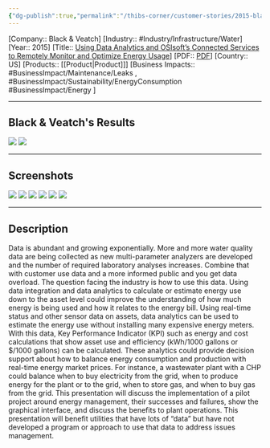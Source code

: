 ```yaml
---
{"dg-publish":true,"permalink":"/thibs-corner/customer-stories/2015-black-and-veatch-using-data-analytics-and-os-isoft-s-connected-services-to-remotely-monitor-and-optimize-energy-usage/"}
---
```


[Company:: Black & Veatch]
[Industry:: #Industry/Infrastructure/Water]
[Year:: 2015]
[Title:: [Using Data Analytics and OSIsoft’s Connected Services to Remotely Monitor and Optimize Energy Usage](https://resources.osisoft.com/presentations/using-data-analytics-and-osisoft-s-connected-services-to-remotely-monitor-and-optimize-energy-usage-2x/)]
[PDF:: [PDF](https://cdn.osisoft.com/corp/en/media/presentations/2015/RegionalSeminars/RS2015_KansasCity/PDF/RS15NA01O104_BlackVeatch_Neeman_UsingDataAnalyticsandOSIsoftsConnectedServicestoRemotelyMonitorandOptimizeEnergyUsage.pdf)]
[Country:: US]
[Products:: [[Product\|Product]]]
[Business Impacts:: #BusinessImpact/Maintenance/Leaks , #BusinessImpact/Sustainability/EnergyConsumption #BusinessImpact/Energy ]

---
## Black & Veatch's Results
![](https://i.imgur.com/U7YAoNu.png)
![](https://i.imgur.com/eDk2CY1.png)

---
## Screenshots
![](https://i.imgur.com/fCHm3oB.png)
![](https://i.imgur.com/Onrgd5j.png)
![](https://i.imgur.com/BrqQEgd.png)
![](https://i.imgur.com/jtbMU3D.png)
![](https://i.imgur.com/td2BtPT.png)
![](https://i.imgur.com/gyLkUED.png)

---
## Description
Data is abundant and growing exponentially. More and more water quality data are being collected as new multi-parameter analyzers are developed and the number of required laboratory analyses increases. Combine that with customer use data and a more informed public and you get data overload. The question facing the industry is how to use this data. Using data integration and data analytics to calculate or estimate energy use down to the asset level could improve the understanding of how much energy is being used and how it relates to the energy bill. Using real-time status and other sensor data on assets, data analytics can be used to estimate the energy use without installing many expensive energy meters. With this data, Key Performance Indicator (KPI) such as energy and cost calculations that show asset use and efficiency (kWh/1000 gallons or $/1000 gallons) can be calculated. These analytics could provide decision support about how to balance energy consumption and production with real-time energy market prices. For instance, a wastewater plant with a CHP could balance when to buy electricity from the grid, when to produce energy for the plant or to the grid, when to store gas, and when to buy gas from the grid. This presentation will discuss the implementation of a pilot project around energy management, their successes and failures, show the graphical interface, and discuss the benefits to plant operations. This presentation will benefit utilities that have lots of “data” but have not developed a program or approach to use that data to address issues management.